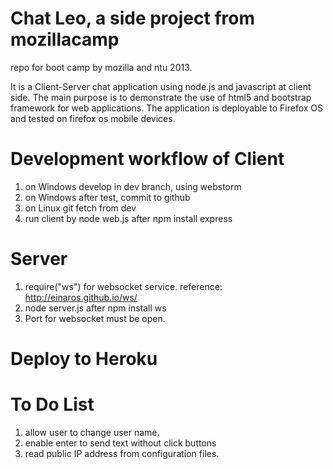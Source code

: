 Chat Leo, a side project from mozillacamp
===========

repo for boot camp by mozilla and ntu 2013.

It is a Client-Server chat application using node.js and javascript at client side.
The main purpose is to demonstrate the use of html5 and bootstrap framework for web applications.
The application is deployable to Firefox OS and tested on firefox os mobile devices.

# Development workflow of Client
1. on Windows develop in dev branch, using webstorm
2. on Windows after test, commit to github
3. on Linux	git fetch from dev
4. run client by node web.js after npm install express

# Server
1. require("ws") for websocket service. reference: http://einaros.github.io/ws/
2. node server.js after npm install ws
3. Port for websocket must be open.

# Deploy to Heroku


# To Do List

1. allow user to change user name.
2. enable enter to send text without click buttons
3. read public IP address from configuration files.
